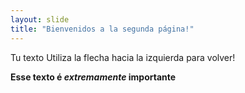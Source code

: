 ```yaml
---
layout: slide
title: "Bienvenidos a la segunda página!"
---
```

Tu texto
Utiliza la flecha hacia la izquierda para volver!

**Esse texto é _extremamente_ importante**
